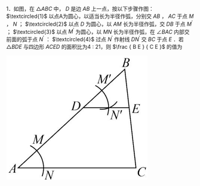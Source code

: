 1．如图，在 ${ \triangle A B C }$ 中， $D$ 是边 $A B$ 上一点，按以下步骤作图： $\textcircled{1}$ 以点A为圆心，以适当长为半径作弧，分别交 $A B$ ， $A C$ 于点 $M$ ， $N$ ； $\textcircled{2}$ 以点 $D$ 为圆心，以 $A M$ 长为半径作弧，交 $D B$ 于点 $M ^ { \prime }$ ； $\textcircled{3}$ 以点 $M ^ { \prime }$ 为圆心，以 $M N$ 长为半径作弧，在 $\angle B A C$ 内部交前面的弧于点 $N ^ { \prime }$ ： $\textcircled{4}$ 过点 $N ^ { \prime }$ 作射线 $D N ^ { \prime }$ 交 $B C$ 于点 $E$ ．若$\triangle B D E$ 与四边形 $A C E D$ 的面积比为4 : 21，则 $\frac { B E } { C E }$ 的值为

![](<../../qs_image_DB/专题1-2_一文吃透相似三角形12个模型·共14类题型（解析版）/20aac4557f2f24e02ffa8463e7aaeda056437779507fb69df07e5a1d1acecd45.jpg>)
